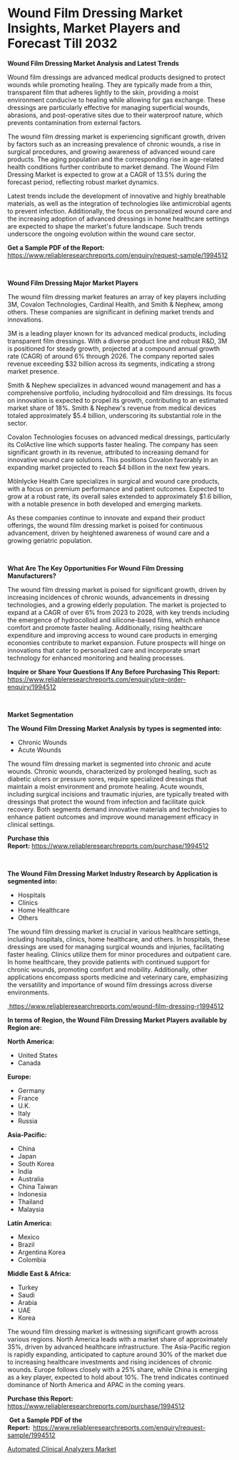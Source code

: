<p><h1>Wound Film Dressing Market Insights, Market Players and Forecast Till 2032</h1></p><p><strong>Wound Film Dressing Market Analysis and Latest Trends</strong></p>
<p><p>Wound film dressings are advanced medical products designed to protect wounds while promoting healing. They are typically made from a thin, transparent film that adheres lightly to the skin, providing a moist environment conducive to healing while allowing for gas exchange. These dressings are particularly effective for managing superficial wounds, abrasions, and post-operative sites due to their waterproof nature, which prevents contamination from external factors.</p><p>The wound film dressing market is experiencing significant growth, driven by factors such as an increasing prevalence of chronic wounds, a rise in surgical procedures, and growing awareness of advanced wound care products. The aging population and the corresponding rise in age-related health conditions further contribute to market demand. The Wound Film Dressing Market is expected to grow at a CAGR of 13.5% during the forecast period, reflecting robust market dynamics.</p><p>Latest trends include the development of innovative and highly breathable materials, as well as the integration of technologies like antimicrobial agents to prevent infection. Additionally, the focus on personalized wound care and the increasing adoption of advanced dressings in home healthcare settings are expected to shape the market's future landscape. Such trends underscore the ongoing evolution within the wound care sector.</p></p>
<p><strong>Get a Sample PDF of the Report:&nbsp;</strong> <a href="https://www.reliableresearchreports.com/enquiry/request-sample/1994512?utm_campaign=2487&utm_medium=2&utm_source=Github&utm_content=ia&utm_term=04032025&utm_id=wound-film-dressing">https://www.reliableresearchreports.com/enquiry/request-sample/1994512</a></p>
<p>&nbsp;</p>
<p><strong>Wound Film Dressing Major Market Players</strong></p>
<p><p>The wound film dressing market features an array of key players including 3M, Covalon Technologies, Cardinal Health, and Smith & Nephew, among others. These companies are significant in defining market trends and innovations.</p><p>3M is a leading player known for its advanced medical products, including transparent film dressings. With a diverse product line and robust R&D, 3M is positioned for steady growth, projected at a compound annual growth rate (CAGR) of around 6% through 2026. The company reported sales revenue exceeding $32 billion across its segments, indicating a strong market presence.</p><p>Smith & Nephew specializes in advanced wound management and has a comprehensive portfolio, including hydrocolloid and film dressings. Its focus on innovation is expected to propel its growth, contributing to an estimated market share of 18%. Smith & Nephew's revenue from medical devices totaled approximately $5.4 billion, underscoring its substantial role in the sector.</p><p>Covalon Technologies focuses on advanced medical dressings, particularly its ColActive line which supports faster healing. The company has seen significant growth in its revenue, attributed to increasing demand for innovative wound care solutions. This positions Covalon favorably in an expanding market projected to reach $4 billion in the next few years.</p><p>Mölnlycke Health Care specializes in surgical and wound care products, with a focus on premium performance and patient outcomes. Expected to grow at a robust rate, its overall sales extended to approximately $1.6 billion, with a notable presence in both developed and emerging markets.</p><p>As these companies continue to innovate and expand their product offerings, the wound film dressing market is poised for continuous advancement, driven by heightened awareness of wound care and a growing geriatric population.</p></p>
<p>&nbsp;</p>
<p><strong>What Are The Key Opportunities For Wound Film Dressing Manufacturers?</strong></p>
<p><p>The wound film dressing market is poised for significant growth, driven by increasing incidences of chronic wounds, advancements in dressing technologies, and a growing elderly population. The market is projected to expand at a CAGR of over 6% from 2023 to 2028, with key trends including the emergence of hydrocolloid and silicone-based films, which enhance comfort and promote faster healing. Additionally, rising healthcare expenditure and improving access to wound care products in emerging economies contribute to market expansion. Future prospects will hinge on innovations that cater to personalized care and incorporate smart technology for enhanced monitoring and healing processes.</p></p>
<p><strong>Inquire or Share Your Questions If Any Before Purchasing This Report:</strong> <a href="https://www.reliableresearchreports.com/enquiry/pre-order-enquiry/1994512?utm_campaign=2487&utm_medium=2&utm_source=Github&utm_content=ia&utm_term=04032025&utm_id=wound-film-dressing">https://www.reliableresearchreports.com/enquiry/pre-order-enquiry/1994512</a></p>
<p>&nbsp;</p>
<p><strong>Market Segmentation</strong></p>
<p><strong>The Wound Film Dressing Market Analysis by types is segmented into:</strong></p>
<p><ul><li>Chronic Wounds</li><li>Acute Wounds</li></ul></p>
<p><p>The wound film dressing market is segmented into chronic and acute wounds. Chronic wounds, characterized by prolonged healing, such as diabetic ulcers or pressure sores, require specialized dressings that maintain a moist environment and promote healing. Acute wounds, including surgical incisions and traumatic injuries, are typically treated with dressings that protect the wound from infection and facilitate quick recovery. Both segments demand innovative materials and technologies to enhance patient outcomes and improve wound management efficacy in clinical settings.</p></p>
<p><strong>Purchase this Report:&nbsp;</strong><a href="https://www.reliableresearchreports.com/purchase/1994512?utm_campaign=2487&utm_medium=2&utm_source=Github&utm_content=ia&utm_term=04032025&utm_id=wound-film-dressing">https://www.reliableresearchreports.com/purchase/1994512</a></p>
<p>&nbsp;</p>
<p><strong>The Wound Film Dressing Market Industry Research by Application is segmented into:</strong></p>
<p><ul><li>Hospitals</li><li>Clinics</li><li>Home Healthcare</li><li>Others</li></ul></p>
<p><p>The wound film dressing market is crucial in various healthcare settings, including hospitals, clinics, home healthcare, and others. In hospitals, these dressings are used for managing surgical wounds and injuries, facilitating faster healing. Clinics utilize them for minor procedures and outpatient care. In home healthcare, they provide patients with continued support for chronic wounds, promoting comfort and mobility. Additionally, other applications encompass sports medicine and veterinary care, emphasizing the versatility and importance of wound film dressings across diverse environments.</p></p>
<p><a href="https://www.reliableresearchreports.com/wound-film-dressing-r1994512?utm_campaign=2487&utm_medium=2&utm_source=Github&utm_content=ia&utm_term=04032025&utm_id=wound-film-dressing">&nbsp;https://www.reliableresearchreports.com/wound-film-dressing-r1994512</a></p>
<p><strong>In terms of Region, the Wound Film Dressing Market Players available by Region are:</strong></p>
<p>
    <p> <strong> North America: </strong>
        <ul>
            <li>United States</li>
            <li>Canada</li>
        </ul>
        </p> 
    <p> <strong> Europe: </strong>
        <ul>
            <li>Germany</li>
            <li>France</li>
            <li>U.K.</li>
            <li>Italy</li>
            <li>Russia</li>
        </ul>
        </p> 
    <p> <strong> Asia-Pacific: </strong>
        <ul>
            <li>China</li>
            <li>Japan</li>
            <li>South Korea</li>
            <li>India</li>
            <li>Australia</li>
            <li>China Taiwan</li>
            <li>Indonesia</li>
            <li>Thailand</li>
            <li>Malaysia</li>
        </ul>
        </p> 
    <p> <strong> Latin America: </strong>
        <ul>
            <li>Mexico</li>
            <li>Brazil</li>
            <li>Argentina Korea</li>
            <li>Colombia</li>
        </ul>
        </p> 
    <p> <strong> Middle East & Africa: </strong>
        <ul>
            <li>Turkey</li>
            <li>Saudi</li>
            <li>Arabia</li>
            <li>UAE</li>
            <li>Korea</li>
        </ul>
    </p>
    </p>
<p><p>The wound film dressing market is witnessing significant growth across various regions. North America leads with a market share of approximately 35%, driven by advanced healthcare infrastructure. The Asia-Pacific region is rapidly expanding, anticipated to capture around 30% of the market due to increasing healthcare investments and rising incidences of chronic wounds. Europe follows closely with a 25% share, while China is emerging as a key player, expected to hold about 10%. The trend indicates continued dominance of North America and APAC in the coming years.</p></p>
<p><strong>Purchase this Report: </strong><a href="https://www.reliableresearchreports.com/purchase/1994512?utm_campaign=2487&utm_medium=2&utm_source=Github&utm_content=ia&utm_term=04032025&utm_id=wound-film-dressing">https://www.reliableresearchreports.com/purchase/1994512</a></p>
<p>&nbsp;<strong>Get a Sample PDF of the Report:&nbsp;&nbsp;</strong><a href="https://www.reliableresearchreports.com/enquiry/request-sample/1994512?utm_campaign=2487&utm_medium=2&utm_source=Github&utm_content=ia&utm_term=04032025&utm_id=wound-film-dressing">https://www.reliableresearchreports.com/enquiry/request-sample/1994512</a></p>
<p><strong></strong></p>
<p><p><a href="https://github.com/bolalfredia7777/Market-Research-Report-List-1/blob/main/automated-clinical-analyzers-market.md?utm_campaign=2487&utm_medium=2&utm_source=Github&utm_content=ia&utm_term=04032025&utm_id=wound-film-dressing">Automated Clinical Analyzers Market</a></p></p>